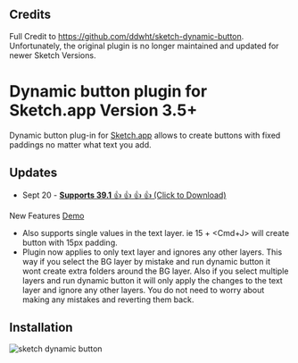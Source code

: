 ## Credits 

Full Credit to https://github.com/ddwht/sketch-dynamic-button. Unfortunately, the original plugin is no longer maintained and updated for newer Sketch Versions.  

# Dynamic button plugin for Sketch.app Version 3.5+ 

Dynamic button plug-in for [Sketch.app](http://bohemiancoding.com/sketch/) allows to create buttons with fixed paddings no matter what text you add. 


## Updates 

* Sept 20 - [**Supports 39.1** 👍 👍 👍 👍 (Click to Download)](https://github.com/fuggfuggfugg/sketch-dynamic-button-3.5/archive/master.zip)

New Features [Demo](https://cloud.githubusercontent.com/assets/5616123/18656128/94614d62-7ebc-11e6-870e-5314fa1bd2ec.gif)
* Also supports single values in the text layer. ie 15 + <Cmd+J> will create button with 15px padding. 
* Plugin now applies to only text layer and ignores any other layers. This way if you select the BG layer by mistake and run dynamic button it wont create extra folders around the BG layer. Also if you select multiple layers and run dynamic button it will only apply the changes to the text layer and ignore any other layers. You do not need to worry about making any mistakes and reverting them back.


## Installation

![sketch dynamic button](https://cloud.githubusercontent.com/assets/5616123/15417221/5c374712-1e21-11e6-9a10-d9ebbe366381.gif)








